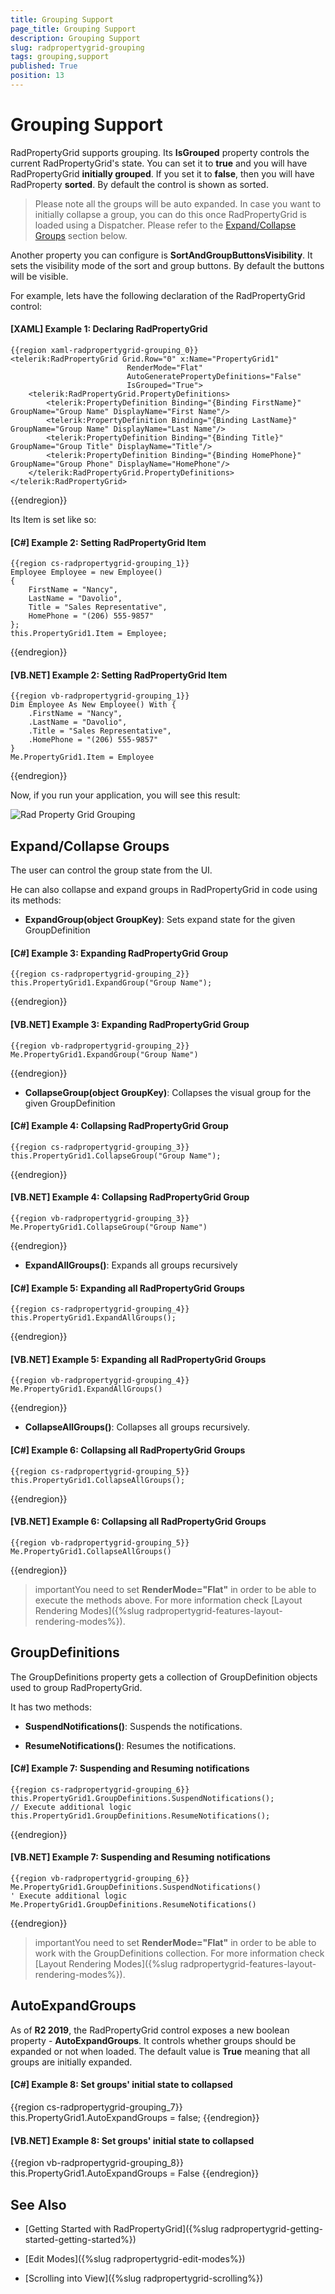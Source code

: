 ```yaml
---
title: Grouping Support
page_title: Grouping Support
description: Grouping Support
slug: radpropertygrid-grouping
tags: grouping,support
published: True
position: 13
---
```


# Grouping Support

RadPropertyGrid supports grouping. Its __IsGrouped__ property controls the current RadPropertyGrid's state. You can set it to __true__ and you will have RadPropertyGrid __initially grouped__. If you set it to __false__, then you will have RadProperty __sorted__. By default the control is shown as sorted.

>Please note all the groups will be auto expanded. In case you want to initially collapse a group, you can do this once RadPropertyGrid is loaded using a Dispatcher. Please refer to the [Expand/Collapse Groups](#expandcollapse-groups) section below.

Another property you can configure is __SortAndGroupButtonsVisibility__. It sets the visibility mode of the sort and group buttons. By default the buttons will be visible.

For example, lets have the following declaration of the RadPropertyGrid control:

#### __[XAML] Example 1: Declaring RadPropertyGrid__

	{{region xaml-radpropertygrid-grouping_0}}
	<telerik:RadPropertyGrid Grid.Row="0" x:Name="PropertyGrid1"
	                          RenderMode="Flat"
	                          AutoGeneratePropertyDefinitions="False"
	                          IsGrouped="True">
	    <telerik:RadPropertyGrid.PropertyDefinitions>
	        <telerik:PropertyDefinition Binding="{Binding FirstName}" GroupName="Group Name" DisplayName="First Name"/>
	        <telerik:PropertyDefinition Binding="{Binding LastName}" GroupName="Group Name" DisplayName="Last Name"/>
	        <telerik:PropertyDefinition Binding="{Binding Title}" GroupName="Group Title" DisplayName="Title"/>
	        <telerik:PropertyDefinition Binding="{Binding HomePhone}" GroupName="Group Phone" DisplayName="HomePhone"/>
	    </telerik:RadPropertyGrid.PropertyDefinitions>
	</telerik:RadPropertyGrid>
{{endregion}}

Its Item is set like so:

#### __[C#] Example 2: Setting RadPropertyGrid Item__

	{{region cs-radpropertygrid-grouping_1}}
	Employee Employee = new Employee()
	{
	    FirstName = "Nancy",
	    LastName = "Davolio",
	    Title = "Sales Representative",
	    HomePhone = "(206) 555-9857"
	};
	this.PropertyGrid1.Item = Employee;
{{endregion}}

#### __[VB.NET] Example 2: Setting RadPropertyGrid Item__

	{{region vb-radpropertygrid-grouping_1}}
	Dim Employee As New Employee() With {
	    .FirstName = "Nancy",
	    .LastName = "Davolio",
	    .Title = "Sales Representative",
	    .HomePhone = "(206) 555-9857"
	}
	Me.PropertyGrid1.Item = Employee
{{endregion}}

Now, if you run your application, you will see this result:

![Rad Property Grid Grouping](images/RadPropertyGrid_Grouping.png)

## Expand/Collapse Groups

The user can control the group state from the UI.

He can also collapse and expand groups in RadPropertyGrid in code using its methods:

* __ExpandGroup(object GroupKey)__: Sets expand state for the given GroupDefinition

#### __[C#] Example 3: Expanding RadPropertyGrid Group__

	{{region cs-radpropertygrid-grouping_2}}
	this.PropertyGrid1.ExpandGroup("Group Name");
{{endregion}}

#### __[VB.NET] Example 3: Expanding RadPropertyGrid Group__

	{{region vb-radpropertygrid-grouping_2}}
	Me.PropertyGrid1.ExpandGroup("Group Name")
{{endregion}}

* __CollapseGroup(object GroupKey)__: Collapses the visual group for the given GroupDefinition

#### __[C#] Example 4: Collapsing RadPropertyGrid Group__

	{{region cs-radpropertygrid-grouping_3}}
	this.PropertyGrid1.CollapseGroup("Group Name");
{{endregion}}

#### __[VB.NET] Example 4: Collapsing RadPropertyGrid Group__

	{{region vb-radpropertygrid-grouping_3}}
	Me.PropertyGrid1.CollapseGroup("Group Name")
{{endregion}}

* __ExpandAllGroups()__: Expands all groups recursively

#### __[C#] Example 5: Expanding all RadPropertyGrid Groups__

	{{region cs-radpropertygrid-grouping_4}}
	this.PropertyGrid1.ExpandAllGroups();
{{endregion}}

#### __[VB.NET] Example 5: Expanding all RadPropertyGrid Groups__

	{{region vb-radpropertygrid-grouping_4}}
	Me.PropertyGrid1.ExpandAllGroups()
{{endregion}}

* __CollapseAllGroups()__: Collapses all groups recursively.

#### __[C#] Example 6: Collapsing all RadPropertyGrid Groups__

	{{region cs-radpropertygrid-grouping_5}}
	this.PropertyGrid1.CollapseAllGroups();
{{endregion}}

#### __[VB.NET] Example 6: Collapsing all RadPropertyGrid Groups__

	{{region vb-radpropertygrid-grouping_5}}
	Me.PropertyGrid1.CollapseAllGroups()
{{endregion}}

>importantYou need to set __RenderMode="Flat"__ in order to be able to execute the methods above. For more information check [Layout Rendering Modes]({%slug radpropertygrid-features-layout-rendering-modes%}).

## GroupDefinitions

The GroupDefinitions property gets a collection of GroupDefinition objects used to group RadPropertyGrid.

It has two methods:

* __SuspendNotifications()__: Suspends the notifications.

* __ResumeNotifications()__: Resumes the notifications.

#### __[C#] Example 7: Suspending and Resuming notifications__

	{{region cs-radpropertygrid-grouping_6}}
	this.PropertyGrid1.GroupDefinitions.SuspendNotifications();
	// Execute additional logic
	this.PropertyGrid1.GroupDefinitions.ResumeNotifications();
{{endregion}}

#### __[VB.NET] Example 7: Suspending and Resuming notifications__

	{{region vb-radpropertygrid-grouping_6}}
	Me.PropertyGrid1.GroupDefinitions.SuspendNotifications()
	' Execute additional logic
	Me.PropertyGrid1.GroupDefinitions.ResumeNotifications()
{{endregion}}

>importantYou need to set __RenderMode="Flat"__ in order to be able to work with the GroupDefinitions collection. For more information check [Layout Rendering Modes]({%slug radpropertygrid-features-layout-rendering-modes%}).

## AutoExpandGroups

As of **R2 2019**, the RadPropertyGrid control exposes a new boolean property - **AutoExpandGroups**. It controls whether groups should be expanded or not when loaded. The default value is **True** meaning that all groups are initially expanded.

#### __[C#] Example 8: Set groups' initial state to collapsed__

{{region cs-radpropertygrid-grouping_7}}
	this.PropertyGrid1.AutoExpandGroups = false;
{{endregion}}

#### __[VB.NET] Example 8: Set groups' initial state to collapsed__

{{region vb-radpropertygrid-grouping_8}}
	this.PropertyGrid1.AutoExpandGroups = False
{{endregion}}

## See Also

 * [Getting Started with RadPropertyGrid]({%slug radpropertygrid-getting-started-getting-started%})

 * [Edit Modes]({%slug radpropertygrid-edit-modes%})

 * [Scrolling into View]({%slug radpropertygrid-scrolling%})

